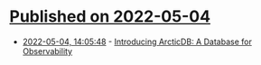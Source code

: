 # [Published on 2022-05-04](index.md)

* [2022-05-04, 14:05:48](https://news.ycombinator.com/item?id=31260597) - [Introducing ArcticDB: A Database for Observability](https://www.polarsignals.com/blog/posts/2022/05/04/introducing-arcticdb/)
